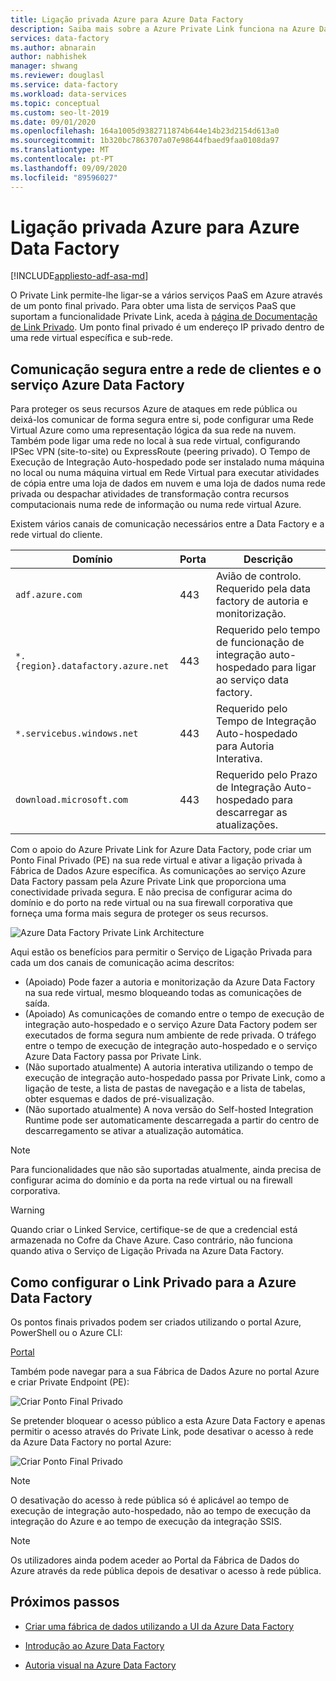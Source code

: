 ```yaml
---
title: Ligação privada Azure para Azure Data Factory
description: Saiba mais sobre a Azure Private Link funciona na Azure Data Factory.
services: data-factory
ms.author: abnarain
author: nabhishek
manager: shwang
ms.reviewer: douglasl
ms.service: data-factory
ms.workload: data-services
ms.topic: conceptual
ms.custom: seo-lt-2019
ms.date: 09/01/2020
ms.openlocfilehash: 164a1005d9382711874b644e14b23d2154d613a0
ms.sourcegitcommit: 1b320bc7863707a07e98644fbaed9faa0108da97
ms.translationtype: MT
ms.contentlocale: pt-PT
ms.lasthandoff: 09/09/2020
ms.locfileid: "89596027"
---
```

# <a name="azure-private-link-for-azure-data-factory"></a>Ligação privada Azure para Azure Data Factory

[!INCLUDE[appliesto-adf-asa-md](includes/appliesto-adf-xxx-md.md)]

O Private Link permite-lhe ligar-se a vários serviços PaaS em Azure através de um ponto final privado. Para obter uma lista de serviços PaaS que suportam a funcionalidade Private Link, aceda à [página de Documentação de Link Privado](https://docs.microsoft.com/azure/private-link/). Um ponto final privado é um endereço IP privado dentro de uma rede virtual específica e sub-rede.

## <a name="secure-communication-between-customer-network-and-azure-data-factory-service"></a>Comunicação segura entre a rede de clientes e o serviço Azure Data Factory
Para proteger os seus recursos Azure de ataques em rede pública ou deixá-los comunicar de forma segura entre si, pode configurar uma Rede Virtual Azure como uma representação lógica da sua rede na nuvem. Também pode ligar uma rede no local à sua rede virtual, configurando IPSec VPN (site-to-site) ou ExpressRoute (peering privado). O Tempo de Execução de Integração Auto-hospedado pode ser instalado numa máquina no local ou numa máquina virtual em Rede Virtual para executar atividades de cópia entre uma loja de dados em nuvem e uma loja de dados numa rede privada ou despachar atividades de transformação contra recursos computacionais numa rede de informação ou numa rede virtual Azure. 

Existem vários canais de comunicação necessários entre a Data Factory e a rede virtual do cliente.


| **Domínio** | **Porta** | **Descrição** |
| ---------- | -------- | --------------- |
| `adf.azure.com` | 443 | Avião de controlo. Requerido pela data factory de autoria e monitorização. |
| `*.{region}.datafactory.azure.net` | 443 | Requerido pelo tempo de funcionação de integração auto-hospedado para ligar ao serviço data factory. |
| `*.servicebus.windows.net` | 443 | Requerido pelo Tempo de Integração Auto-hospedado para Autoria Interativa. |
| `download.microsoft.com` | 443 | Requerido pelo Prazo de Integração Auto-hospedado para descarregar as atualizações. |


Com o apoio do Azure Private Link for Azure Data Factory, pode criar um Ponto Final Privado (PE) na sua rede virtual e ativar a ligação privada à Fábrica de Dados Azure específica. As comunicações ao serviço Azure Data Factory passam pela Azure Private Link que proporciona uma conectividade privada segura. E não precisa de configurar acima do domínio e do porto na rede virtual ou na sua firewall corporativa que forneça uma forma mais segura de proteger os seus recursos.  

![Azure Data Factory Private Link Architecture](./media/data-factory-private-link/private-link-architecture.png)

Aqui estão os benefícios para permitir o Serviço de Ligação Privada para cada um dos canais de comunicação acima descritos:
- (Apoiado) Pode fazer a autoria e monitorização da Azure Data Factory na sua rede virtual, mesmo bloqueando todas as comunicações de saída.
- (Apoiado) As comunicações de comando entre o tempo de execução de integração auto-hospedado e o serviço Azure Data Factory podem ser executados de forma segura num ambiente de rede privada. O tráfego entre o tempo de execução de integração auto-hospedado e o serviço Azure Data Factory passa por Private Link. 
- (Não suportado atualmente) A autoria interativa utilizando o tempo de execução de integração auto-hospedado passa por Private Link, como a ligação de teste, a lista de pastas de navegação e a lista de tabelas, obter esquemas e dados de pré-visualização.
- (Não suportado atualmente) A nova versão do Self-hosted Integration Runtime pode ser automaticamente descarregada a partir do centro de descarregamento se ativar a atualização automática.

> [!NOTE]
> Para funcionalidades que não são suportadas atualmente, ainda precisa de configurar acima do domínio e da porta na rede virtual ou na firewall corporativa. 

> [!WARNING]
> Quando criar o Linked Service, certifique-se de que a credencial está armazenada no Cofre da Chave Azure. Caso contrário, não funciona quando ativa o Serviço de Ligação Privada na Azure Data Factory.

## <a name="how-to-set-up-private-link-for-azure-data-factory"></a>Como configurar o Link Privado para a Azure Data Factory
Os pontos finais privados podem ser criados utilizando o portal Azure, PowerShell ou o Azure CLI:

[Portal](https://docs.microsoft.com/azure/private-link/create-private-endpoint-portal)


Também pode navegar para a sua Fábrica de Dados Azure no portal Azure e criar Private Endpoint (PE):

![Criar Ponto Final Privado](./media/data-factory-private-link/create-private-endpoint.png)


Se pretender bloquear o acesso público a esta Azure Data Factory e apenas permitir o acesso através do Private Link, pode desativar o acesso à rede da Azure Data Factory no portal Azure:

![Criar Ponto Final Privado](./media/data-factory-private-link/disable-network-access.png)

> [!NOTE]
> O desativação do acesso à rede pública só é aplicável ao tempo de execução de integração auto-hospedado, não ao tempo de execução da integração do Azure e ao tempo de execução da integração SSIS.

> [!NOTE]
> Os utilizadores ainda podem aceder ao Portal da Fábrica de Dados do Azure através da rede pública depois de desativar o acesso à rede pública.

## <a name="next-steps"></a>Próximos passos

- [Criar uma fábrica de dados utilizando a UI da Azure Data Factory](quickstart-create-data-factory-portal.md)

- [Introdução ao Azure Data Factory](introduction.md)

- [Autoria visual na Azure Data Factory](author-visually.md)

